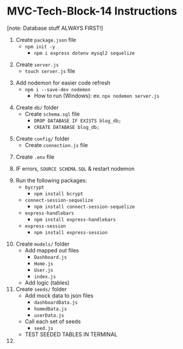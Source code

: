 # MVC-Tech-Block-14 Instructions

[note: Database stuff ALWAYS FIRST!]

<!-- DONE -->
1. Create `package.json` file
    - `npm init -y`
        * `npm i express dotenv mysql2 sequelize`
<!-- DONE -->
2. Create `server.js`
    - `touch server.js` file
<!-- DONE -->
3. Add nodemon for easier code refresh
    - `npm i --save-dev nodemon`
        * How to run (Windows): ex. `npx nodemon server.js`
<!-- DONE -->
4. Create `db/` folder
    - Create `schema.sql` file
        * `DROP DATABASE IF EXISTS blog_db;`
        * `CREATE DATABASE blog_db;`
<!-- DONE -->
5. Create `config/` folder
    - Create `connection.js` file
<!-- DONE -->
7. Create `.env` file
<!-- DONE -->
8. IF errors, `SOURCE SCHEMA.SQL` & restart nodemon
<!-- DONE -->
9. Run the following packages:
    - `bycrypt`
        * `npm install bcrypt`
    - `connect-session-sequelize`
        * `npm install connect-session-sequelize`
    - `express-handlebars`
        * `npm install express-handlebars`
    - `express-session`
        * `npm install express-session`
<!-- DONE -->
10. Create `models/` folder
    - Add mapped out files
        * `Dashboard.js`
        * `Home.js`
        * `User.js`
        * `index.js`
    - Add logic (tables)
11. Create `seeds/` folder
    - Add mock data to json files
        * `dashboardData.js`
        * `homedData.js`
        * `userData.js`
    - Call each set of seeds
        * `seed.js`
    - TEST SEEDED TABLES IN TERMINAL
12. 


